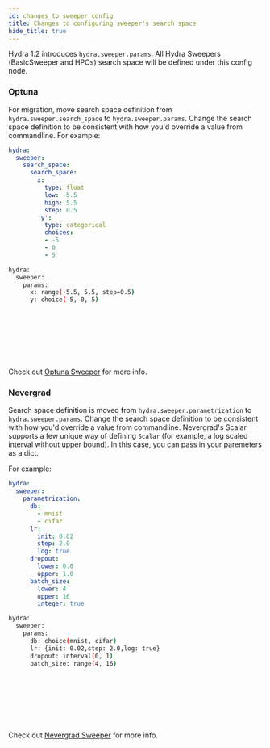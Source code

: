 ```yaml
---
id: changes_to_sweeper_config
title: Changes to configuring sweeper's search space
hide_title: true
---
```


Hydra 1.2 introduces `hydra.sweeper.params`. All Hydra Sweepers (BasicSweeper and HPOs) search
space will be defined under this config node.


### Optuna 
For migration, move search space definition from `hydra.sweeper.search_space` to `hydra.sweeper.params`. Change the search space
definition to be consistent with how you'd override a value from commandline. For example:

<div className="row">
<div className="col col--6">

```yaml title="Hydra 1.1"
hydra:
  sweeper:
    search_space:
      search_space:
        x:
          type: float
          low: -5.5
          high: 5.5
          step: 0.5
        'y':
          type: categorical
          choices:
          - -5
          - 0
          - 5
```
</div>
<div className="col  col--6">

```bash title="Hydra 1.2"
hydra:
  sweeper:
    params:
      x: range(-5.5, 5.5, step=0.5)
      y: choice(-5, 0, 5)










```
</div>
</div>

Check out [Optuna Sweeper](/plugins/optuna_sweeper.md) for more info.

### Nevergrad 
Search space definition is moved from `hydra.sweeper.parametrization` to `hydra.sweeper.params`. 
Change the search space definition to be consistent with how you'd override a value from commandline. 
Nevergrad's Scalar supports a few unique way of defining `Scalar` (for example, a log scaled interval without upper bound).
In this case, you can pass in your paremeters as a dict. 

For example:

<div className="row">
<div className="col col--6">

```yaml title="Hydra 1.1"
hydra:
  sweeper:
    parametrization:
      db:
        - mnist
        - cifar
      lr:
        init: 0.02
        step: 2.0
        log: true
      dropout:
        lower: 0.0
        upper: 1.0
      batch_size:
        lower: 4
        upper: 16
        integer: true
```
</div>
<div className="col  col--6">

```bash title="Hydra 1.2"
hydra:
  sweeper:
    params:
      db: choice(mnist, cifar)
      lr: {init: 0.02,step: 2.0,log: true}
      dropout: interval(0, 1)
      batch_size: range(4, 16)










```
</div>
</div>

Check out [Nevergrad Sweeper](/plugins/nevergrad_sweeper.md) for more info.